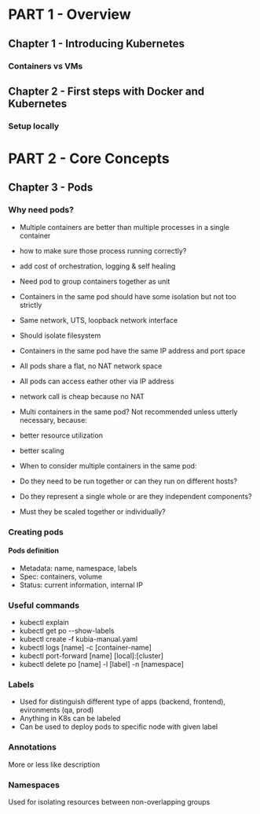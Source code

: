# PART 1 - Overview

## Chapter 1 - Introducing Kubernetes

### Containers vs VMs

## Chapter 2 - First steps with Docker and Kubernetes

### Setup locally

# PART 2 - Core Concepts

## Chapter 3 - Pods

### Why need pods?

- Multiple containers are better than multiple processes in a single container
 - how to make sure those process running correctly?
 - add cost of orchestration, logging & self healing
- Need pod to group containers together as unit
- Containers in the same pod should have some isolation but not too strictly
 - Same network, UTS, loopback network interface
 - Should isolate filesystem
 - Containers in the same pod have the same IP address and port space
- All pods share a flat, no NAT network space
 - All pods can access eather other via IP address
 - network call is cheap because no NAT

- Multi containers in the same pod? Not recommended unless utterly necessary, because:
 - better resource utilization
 - better scaling

- When to consider multiple containers in the same pod:
 - Do they need to be run together or can they run on different hosts?
 - Do they represent a single whole or are they independent components?
 - Must they be scaled together or individually? 


 ### Creating pods

 #### Pods definition

 - Metadata: name, namespace, labels
 - Spec: containers, volume
 - Status: current information, internal IP


 ### Useful commands

 - kubectl explain
 - kubectl get po --show-labels
 - kubectl create -f kubia-manual.yaml
 - kubectl logs [name] -c [container-name]
 - kubectl port-forward [name] [local]:[cluster]
 - kubectl delete po [name] -l [label] -n [namespace]


 ### Labels

- Used for distinguish different type of apps (backend, frontend), evironments (qa, prod)
- Anything in K8s can be labeled
- Can be used to deploy pods to specific node with given label


### Annotations

More or less like description


### Namespaces

Used for isolating resources between non-overlapping groups


